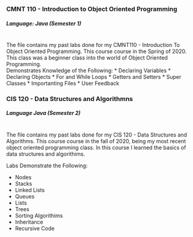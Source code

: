 ### CMNT 110 - Introduction to Object Oriented Programming
##### Language: Java (Semester 1) 
<br>
The file contains my past labs done for my CMNT110 - Introduction To Object Oriented Programming. This course course in the Spring of 2020. This class was a beginner class into the world of Object Oriented Programming. 
<br>
Demonstrates Knowledge of the Following:
* Declaring Variables
* Declaring Objects
* For and While Loops
* Getters and Setters
* Super Classes
* Importanting Files
* User Feedback

<br>

### CIS 120 - Data Structures and Algorithmns
##### Language Java (Semester 2)
<br>
The file contains my past labs done for my CIS 120 - Data Structures and Algorithms. This course course in the fall of 2020, being my most recent object oriented programming class. In this course I learned the basics of data structures and algorithims.
<br>

Labs Demonstrate the Following:

* Nodes
* Stacks
* Linked Lists
* Queues
* Lists
* Trees
* Sorting Algorithims
* Inheritance
* Recursive Code


